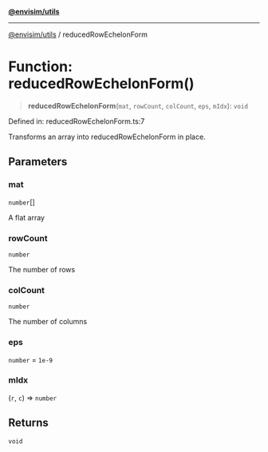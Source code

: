 [**@envisim/utils**](../README.md)

---

[@envisim/utils](../README.md) / reducedRowEchelonForm

# Function: reducedRowEchelonForm()

> **reducedRowEchelonForm**(`mat`, `rowCount`, `colCount`, `eps`, `mIdx`): `void`

Defined in: reducedRowEchelonForm.ts:7

Transforms an array into reducedRowEchelonForm in place.

## Parameters

### mat

`number`[]

A flat array

### rowCount

`number`

The number of rows

### colCount

`number`

The number of columns

### eps

`number` = `1e-9`

### mIdx

(`r`, `c`) => `number`

## Returns

`void`
